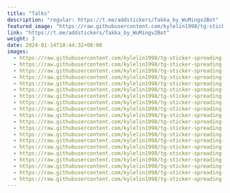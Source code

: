 ```yaml
---
title: "Talks"
description: "regular: https://t.me/addstickers/Takka_by_WuMingv2Bot"
featured_image: "https://raw.githubusercontent.com/kylelin1998/tg-sticker-spreading-worldwide-images/main/img/e698c0e5-ecfc-4068-b7c1-0a1e4a32789b.jpg"
link: "https://t.me/addstickers/Takka_by_WuMingv2Bot"
weight: 3
date: 2024-01-14T18:44:32+08:00
images:
  - https://raw.githubusercontent.com/kylelin1998/tg-sticker-spreading-worldwide-images/main/img/e698c0e5-ecfc-4068-b7c1-0a1e4a32789b.jpg
  - https://raw.githubusercontent.com/kylelin1998/tg-sticker-spreading-worldwide-images/main/img/1be42d18-892e-4a4d-bb41-26a45eb10d6a.jpg
  - https://raw.githubusercontent.com/kylelin1998/tg-sticker-spreading-worldwide-images/main/img/9265dd36-9e25-4572-a6aa-7d8f81b0f8ab.jpg
  - https://raw.githubusercontent.com/kylelin1998/tg-sticker-spreading-worldwide-images/main/img/003198c0-0aa0-42e9-b1e5-ad8d036b4cbf.jpg
  - https://raw.githubusercontent.com/kylelin1998/tg-sticker-spreading-worldwide-images/main/img/a339ffde-55c0-4ad8-9822-5f41d338b043.jpg
  - https://raw.githubusercontent.com/kylelin1998/tg-sticker-spreading-worldwide-images/main/img/73577c90-44d8-4d2c-bd96-014de571fc7b.jpg
  - https://raw.githubusercontent.com/kylelin1998/tg-sticker-spreading-worldwide-images/main/img/12a5796e-82a1-48b6-ac04-15e6317e5ad6.jpg
  - https://raw.githubusercontent.com/kylelin1998/tg-sticker-spreading-worldwide-images/main/img/f7b6e72d-18c1-47eb-ad3a-347d8500e001.jpg
  - https://raw.githubusercontent.com/kylelin1998/tg-sticker-spreading-worldwide-images/main/img/11bc7238-a983-4f3f-990e-875f8f2bd02f.jpg
  - https://raw.githubusercontent.com/kylelin1998/tg-sticker-spreading-worldwide-images/main/img/34ca6da3-d820-41bd-ad98-3eb76e82c93b.jpg
  - https://raw.githubusercontent.com/kylelin1998/tg-sticker-spreading-worldwide-images/main/img/61a6ddcf-a54e-449d-9996-51592959793b.jpg
  - https://raw.githubusercontent.com/kylelin1998/tg-sticker-spreading-worldwide-images/main/img/881602d3-1bf3-4b83-93c3-1a589659598c.jpg
  - https://raw.githubusercontent.com/kylelin1998/tg-sticker-spreading-worldwide-images/main/img/ba1435c0-6718-4c9c-82f6-bcdac971738a.jpg
  - https://raw.githubusercontent.com/kylelin1998/tg-sticker-spreading-worldwide-images/main/img/e9aa8f47-93aa-4455-8ad8-88437083d3bb.jpg
  - https://raw.githubusercontent.com/kylelin1998/tg-sticker-spreading-worldwide-images/main/img/eff78e18-2f3f-4cab-a3bc-8914123b2c00.jpg
  - https://raw.githubusercontent.com/kylelin1998/tg-sticker-spreading-worldwide-images/main/img/84e0f3c8-1d24-465f-a140-dbdca86fe109.jpg
  - https://raw.githubusercontent.com/kylelin1998/tg-sticker-spreading-worldwide-images/main/img/5f20318f-855b-4c25-9f63-94ee00666442.jpg
  - https://raw.githubusercontent.com/kylelin1998/tg-sticker-spreading-worldwide-images/main/img/71cf7ef8-9555-4271-af13-3c7f19d08afd.jpg
  - https://raw.githubusercontent.com/kylelin1998/tg-sticker-spreading-worldwide-images/main/img/3f74b17d-874a-48e2-86cf-60e23f8ec7e9.jpg
  - https://raw.githubusercontent.com/kylelin1998/tg-sticker-spreading-worldwide-images/main/img/58b2da60-0a7a-4f88-9457-4c001b348ee8.jpg
---
```

